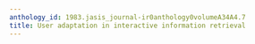 ```yaml
---
anthology_id: 1983.jasis_journal-ir0anthology0volumeA34A4.7
title: User adaptation in interactive information retrieval
---
```

